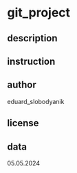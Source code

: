 # git_project

## description

## instruction



## author

eduard_slobodyanik

## license

## data

05.05.2024
